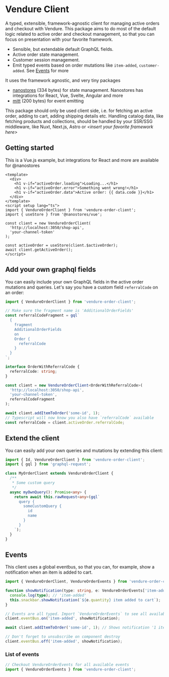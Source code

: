 # Vendure Client

A typed, extensible, framework-agnostic client for managing active orders and checkout with Vendure. This package aims to do most of the default logic related to active order and checkout management, so that you can focus on presentation with your favorite framework.

- Sensible, but extendable default GraphQL fields.
- Active order state management.
- Customer session management.
- Emit typed events based on order mutations like `item-added`, `customer-added`. See [Events](###Events) for more

It uses the framework agnostic, and very tiny packages

- [nanostores](https://github.com/nanostores/nanostores) (334 bytes) for state management. Nanostores has integrations for React, Vue, Svelte, Angular and more
- [mitt](https://www.npmjs.com/package/mitt) (200 bytes) for event emitting

This package should only be used client side, i.e. for fetching an active order, adding to cart, adding shipping details etc. Handling catalog data, like fetching products and collections, should be handled by your SSR/SSG middleware, like Nuxt, Next.js, Astro or _\<insert your favorite framework here\>_

## Getting started

This is a Vue.js example, but integrations for React and more are available for @nanostores

```vue
<template>
  <div>
    <h1 v-if="activeOrder.loading">Loading...</h1>
    <h1 v-if="activeOrder.error">Something went wrong!</h1>
    <h1 v-if="activeOrder.data">Active order: {{ data.code }}</h1>
  </div>
</template>
<script setup lang="ts">
import { VendureOrderClient } from 'vendure-order-client';
import { useStore } from '@nanostores/vue';

const client = new VendureOrderClient(
  'http://localhost:3050/shop-api',
  'your-channel-token'
);

const activeOrder = useStore(client.$activeOrder);
await client.getActiveOrder();
</script>
```

## Add your own graphql fields

You can easily include your own GraphQL fields in the active order mutations and queries. Let's say you have a custom field `referralCode` on an order:

```ts
import { VendureOrderClient } from 'vendure-order-client';

// Make sure the fragment name is 'AdditionalOrderFields'
const referralCodeFragment = gql`
  {
    fragment
    AdditionalOrderFields
    on
    Order {
      referralCode
    }
  }
`;

interface OrderWithReferralCode {
  referralCode: string;
}

const client = new VendureOrderClient<OrderWithReferralCode>(
  'http://localhost:3050/shop-api',
  'your-channel-token',
  referralCodeFragment
);

await client.addItemToOrder('some-id', 1);
// Typescript will now know you also have `referralCode` available
const referralCode = client.activeOrder.referralCode;
```

## Extend the client

You can easily add your own queries and mutations by extending this client:

```ts
import { Id, VendureOrderClient } from 'vendure-order-client';
import { gql } from 'graphql-request';

class MyOrderClient extends VendureOrderClient {
  /**
   * Some custom query
   */
  async myOwnQuery(): Promise<any> {
    return await this.rawRequest<any>(gql`
      query {
        someCustomQuery {
          id
          name
        }
      }
    `);
  }
}
```

## Events

This client uses a global eventbus, so that you can, for example, show a notification when an item is added to cart.

```ts
import { VendureOrderClient, VendureOrderEvents } from 'vendure-order-client';

function showNotification(type: string, e: VendureOrderEvents['item-added']) {
  console.log(type); // 'item-added'
  this.snackbar.showNotification(`${e.quantity} item added to cart`);
}

// Events are all typed. Import `VendureOrderEvents` to see all available events
client.eventBus.on('item-added', showNotification);

await client.addItemToOrder('some-id', 1); // Shows notification '1 item added to cart'

// Don't forget to unsubscribe on component destroy
client.eventBus.off('item-added', showNotification);
```

### List of events

```ts
// Checkout VendureOrderEvents for all available events
import { VendureOrderEvents } from 'vendure-order-client';
```
